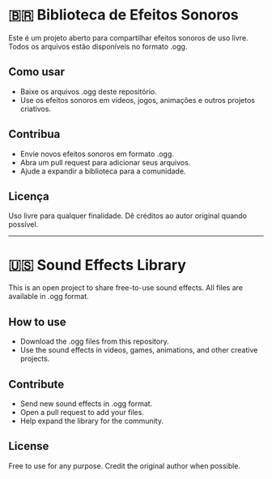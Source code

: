# 🇧🇷 Biblioteca de Efeitos Sonoros

Este é um projeto aberto para compartilhar efeitos sonoros de uso livre. Todos os arquivos estão disponíveis no formato .ogg.

## Como usar

- Baixe os arquivos .ogg deste repositório.
- Use os efeitos sonoros em vídeos, jogos, animações e outros projetos criativos.

## Contribua

- Envie novos efeitos sonoros em formato .ogg.
- Abra um pull request para adicionar seus arquivos.
- Ajude a expandir a biblioteca para a comunidade.

## Licença

Uso livre para qualquer finalidade. Dê créditos ao autor original quando possível.

---

# 🇺🇸 Sound Effects Library

This is an open project to share free-to-use sound effects. All files are available in .ogg format.

## How to use

- Download the .ogg files from this repository.
- Use the sound effects in videos, games, animations, and other creative projects.

## Contribute

- Send new sound effects in .ogg format.
- Open a pull request to add your files.
- Help expand the library for the community.

## License

Free to use for any purpose. Credit the original author when possible.

